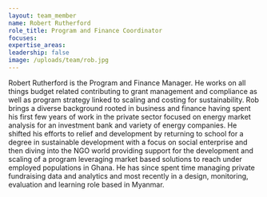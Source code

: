 ```yaml
---
layout: team_member
name: Robert Rutherford
role_title: Program and Finance Coordinator
focuses:
expertise_areas:
leadership: false
image: /uploads/team/rob.jpg
---
```


Robert Rutherford is the Program and Finance Manager. He works on all things budget related contributing to grant management and compliance as well as program strategy linked to scaling and costing for sustainability. Rob brings a diverse background rooted in business and finance having spent his first few years of work in the private sector focused on energy market analysis for an investment bank and variety of energy companies. He shifted his efforts to relief and development by returning to school for a degree in sustainable development with a focus on social enterprise and then diving into the NGO world providing support for the development and scaling of a program leveraging market based solutions to reach under employed populations in Ghana. He has since spent time managing private fundraising data and analytics and most recently in a design, monitoring, evaluation and learning role based in Myanmar.